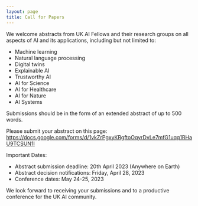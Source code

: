 ```yaml
---
layout: page
title: Call for Papers
---
```


We welcome abstracts from UK AI Fellows and their research groups on all aspects of AI and its applications, including but not limited to:

- Machine learning
- Natural language processing
- Digital twins
- Explainable AI
- Trustworthy  AI
- AI for Science
- AI for Healthcare
- AI for Nature
- AI Systems

Submissions should be in the form of an extended abstract of up to 500 words. 

Please submit your abstract on this page: <https://docs.google.com/forms/d/1vkZrPgxyKRgftoOqyrDvLe7mfG1uqq1RHaU9TCSUN1I>

Important Dates:

- Abstract submission deadline: 20th April 2023 (Anywhere on Earth)
- Abstract decision notifications: Friday, April 28, 2023
- Conference dates: May 24-25, 2023

We look forward to receiving your submissions and to a productive conference for the UK AI community.
